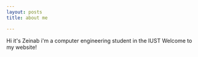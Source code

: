 ```yaml
---
layout: posts
title: about me

---
```


Hi it's Zeinab
i'm a computer engineering student in the IUST
Welcome to my website!